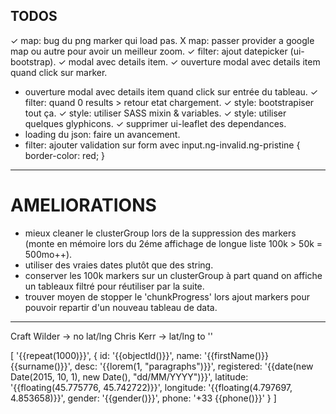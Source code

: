 ## TODOS

✓ map: bug du png marker qui load pas.
X map: passer provider a google map ou autre pour avoir un meilleur zoom.
✓ filter: ajout datepicker (ui-bootstrap).
✓ modal avec details item.
✓ ouverture modal avec details item quand click sur marker.
- ouverture modal avec details item quand click sur entrée du tableau.
✓ filter: quand 0 results > retour etat chargement.
✓ style: bootstrapiser tout ça.
✓ style: utiliser SASS mixin & variables.
✓ style: utiliser quelques glyphicons.
✓ supprimer ui-leaflet des dependances.
- loading du json: faire un avancement.
- filter: ajouter validation sur form avec input.ng-invalid.ng-pristine { border-color: red; }

------------------------

# AMELIORATIONS

- mieux cleaner le clusterGroup lors de la suppression des markers (monte en mémoire lors du 2éme affichage de longue liste 100k > 50k = 500mo++).
- utiliser des vraies dates plutôt que des string.
- conserver les 100k markers sur un clusterGroup à part quand on affiche un tableaux filtré pour réutiliser par la suite.
- trouver moyen de stopper le 'chunkProgress' lors ajout markers pour pouvoir repartir d'un nouveau tableau de data.

------------------------

Craft Wilder -> no lat/lng
Chris Kerr -> lat/lng to ''

[
  '{{repeat(1000)}}',
  {
    id: '{{objectId()}}',
    name: '{{firstName()}} {{surname()}}',
    desc: '{{lorem(1, "paragraphs")}}',
    registered: '{{date(new Date(2015, 10, 1), new Date(), "dd/MM/YYYY")}}',
    latitude: '{{floating(45.775776, 45.742722)}}',
    longitude: '{{floating(4.797697, 4.853658)}}',
    gender: '{{gender()}}',
    phone: '+33 {{phone()}}'
  }
]